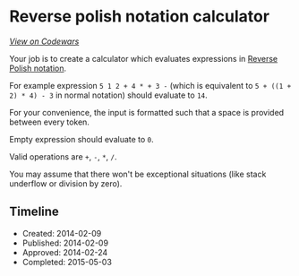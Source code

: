 # Reverse polish notation calculator
[*View on Codewars*](https://www.codewars.com/kata/reverse-polish-notation-calculator)

Your job is to create a calculator which evaluates expressions in [Reverse Polish notation](http://en.wikipedia.org/wiki/Reverse_Polish_notation).

For example expression `5 1 2 + 4 * + 3 -` (which is equivalent to `5 + ((1 + 2) * 4) - 3` in normal notation) should evaluate to `14`.

For your convenience, the input is formatted such that a space is provided between every token.

Empty expression should evaluate to `0`.

Valid operations are `+`, `-`, `*`, `/`.

You may assume that there won't be exceptional situations (like stack underflow or division by zero).

## Timeline
- Created: 2014-02-09
- Published: 2014-02-09
- Approved: 2014-02-24
- Completed: 2015-05-03